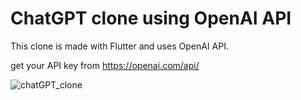 # ChatGPT clone using OpenAI API
This clone is made with Flutter and uses OpenAI API.

get your API key from https://openai.com/api/


![chatGPT_clone](https://github.com/raymondk25/ChatGPT-Flutter/assets/66002375/aea0aa80-a617-46f4-9208-7b4f3081a4d5)
